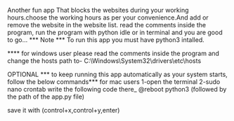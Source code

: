 Another fun app That blocks the websites  during your working hours.choose the working hours as per your convenience.And add or remove the website in the website list.
read the comments inside the program,  run the program with python idle or in terminal and you are good to go...
 *** Note ***
To run this app you must have python3 intalled.

**** for windows user please read the comments inside the program and change the hosts path to- C:\Windows\System32\drivers\etc\hosts

OPTIONAL
*** to keep running this app automatically as your system starts, follow the below commands***
for mac users
1-open the terminal
2-sudo nano crontab
write the following code there_
@reboot python3 (followed by the path of the app.py file)

save it with (control+x,control+y,enter)






